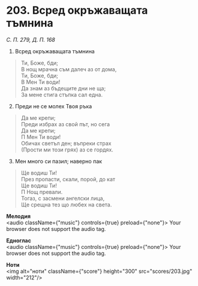 # 203. Всред окръжаващата тъмнина  

*С. П. 279, Д. П. 168*  

1. Всред окръжаващата тъмнина  

> Ти, Боже, бди;  
В нощ мрачна съм далеч аз от дома,  
> Ти, Боже, бди;  
В Мен Ти води!  
Да знам аз бъдещите дни не ща;  
За мене стига стъпка сал една.  

2. Преди не се молех Твоя ръка  

> Да ме крепи;  
Преди избрах аз свой път, но сега  
> Да ме крепи;  
П Мен Ти води!  
Обичах светъл ден; въпреки страх  
(Прости ми този грях) аз се гордях.  

3. Мен много си пазил; наверно пак  

> Ще водиш Ти!  
През пропасти, скали, порой, до кат  
> Ще водиш Ти!  
П Нощ превали.  
Тогаз, с засмени ангелски лица,  
Ще срещна тез що любех на света.  

__Мелодия__  
<audio className={"music"} controls={true} preload={"none"}><source src="mp3/203.mp3" type="audio/mpeg"/>
Your browser does not support the audio tag.
</audio>  

__Едноглас__  
<audio className={"music"} controls={true} preload={"none"}><source src="transp/203.mp3" type="audio/mpeg"/>
Your browser does not support the audio tag.
</audio>  

__Ноти__  
<img alt="ноти" className={"score"} height="300" src="scores/203.jpg" width="212"/>
